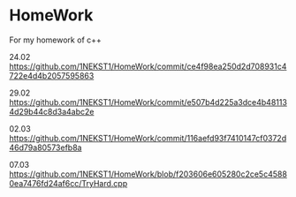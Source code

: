 # HomeWork
For my homework of c++

24.02
https://github.com/1NEKST1/HomeWork/commit/ce4f98ea250d2d708931c4722e4d4b2057595863

29.02
https://github.com/1NEKST1/HomeWork/commit/e507b4d225a3dce4b481134d29b44c8d3a4abc2e

02.03
https://github.com/1NEKST1/HomeWork/commit/116aefd93f7410147cf0372d46d79a80573efb8a

07.03
https://github.com/1NEKST1/HomeWork/blob/f203606e605280c2ce5c45880ea7476fd24af6cc/TryHard.cpp
